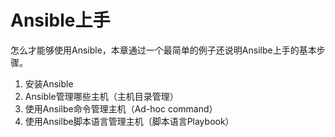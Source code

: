 # Ansible上手
怎么才能够使用Ansible，本章通过一个最简单的例子还说明Ansilbe上手的基本步骤。
1. 安装Ansible
2. Ansible管理哪些主机（主机目录管理）
3. 使用Ansilbe命令管理主机（Ad-hoc command）
4. 使用Ansilbe脚本语言管理主机（脚本语言Playbook）
